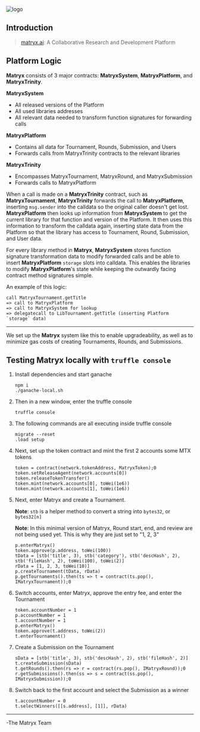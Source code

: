 ![logo](https://github.com/matryx/matryx-alpha-source/blob/master/assets/Matryx-Logo-Black-1600px.png)

## Introduction

> [matryx.ai](https://www.matryx.ai): A Collaborative Research and Development Platform

## Platform Logic

**Matryx** consists of 3 major contracts: **MatryxSystem**, **MatryxPlatform**, and **MatryxTrinity**.

**MatryxSystem**
- All released versions of the Platform
- All used libraries addresses
- All relevant data needed to transform function signatures for forwarding calls

**MatryxPlatform**
- Contains all data for Tournament, Rounds, Submission, and Users
- Forwards calls from MatryxTrinity contracts to the relevant libraries

**MatryxTrinity**
- Encompasses MatryxTournament, MatryxRound, and MatryxSubmission
- Forwards calls to MatryxPlatform

When a call is made on a **MatryxTrinity** contract, such as **MatryxTournament**, **MatryxTrinity** forwards the call to **MatryxPlatform**, inserting `msg.sender` into the calldata so the original caller doesn't get lost. **MatryxPlatform** then looks up information from **MatryxSystem** to get the current library for that function and version of the Platform. It then uses this information to transform the calldata again, inserting state data from the Platform so that the library has access to Tournament, Round, Submission, and User data.

For every library method in **Matryx**, **MatryxSystem** stores function signature transformation data to modify forwarded calls and be able to insert **MatryxPlatform** `storage` slots into calldata. This enables the libraries to modify **MatryxPlatform**'s state while keeping the outwardly facing contract method signatures simple.

An example of this logic:

    call MatryxTournament.getTitle
    => call to MatryxPlatform
    => call to MatryxSystem for lookup
    => delegatecall to LibTournament.getTitle (inserting Platform `storage` data)

---

We set up the **Matryx** system like this to enable upgradeability, as well as to minimize gas costs of creating Tournaments, Rounds, and Submissions.


## Testing Matryx locally with `truffle console`

1. Install dependencies and start ganache
    ```
    npm i
    ./ganache-local.sh
    ```

2. Then in a new window, enter the truffle console
    ```
    truffle console
    ```

3. The following commands are all executing inside truffle console
    ```
    migrate --reset
    .load setup
    ```

4. Next, set up the token contract and mint the first 2 accounts some MTX tokens
    ```
    token = contract(network.tokenAddress, MatryxToken);0
    token.setReleaseAgent(network.accounts[0])
    token.releaseTokenTransfer()
    token.mint(network.accounts[0], toWei(1e6))
    token.mint(network.accounts[1], toWei(1e6))
    ```

5. Next, enter Matryx and create a Tournament.

    **Note**: `stb` is a helper method to convert a string into `bytes32`, or `bytes32[n]`

    **Note**: In this minimal version of Matryx, Round start, end, and review are not being used yet. This is why they are just set to "1, 2, 3"
    ```
    p.enterMatryx()
    token.approve(p.address, toWei(100))
    tData = [stb('title', 3), stb('category'), stb('descHash', 2), stb('fileHash', 2), toWei(100), toWei(2)]
    rData = [1, 2, 3, toWei(10)]
    p.createTournament(tData, rData)
    p.getTournaments().then(ts => t = contract(ts.pop(), IMatryxTournament));0
    ```

6. Switch accounts, enter Matryx, approve the entry fee, and enter the Tournament
    ```
    token.accountNumber = 1
    p.accountNumber = 1
    t.accountNumber = 1
    p.enterMatryx()
    token.approve(t.address, toWei(2))
    t.enterTournament()
    ```

7. Create a Submission on the Tournament
    ```
    sData = [stb('title', 3), stb('descHash', 2), stb('fileHash', 2)]
    t.createSubmission(sData)
    t.getRounds().then(rs => r = contract(rs.pop(), IMatryxRound));0
    r.getSubmissions().then(ss => s = contract(ss.pop(), IMatryxSubmission));0
    ```

8.  Switch back to the first account and select the Submission as a winner
    ```
    t.accountNumber = 0
    t.selectWinners([[s.address], [1]], rData)
    ```

---
-The Matryx Team
